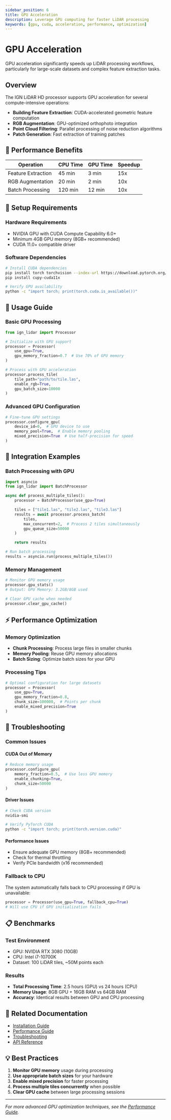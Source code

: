 ```yaml
---
sidebar_position: 6
title: GPU Acceleration
description: Leverage GPU computing for faster LiDAR processing
keywords: [gpu, cuda, acceleration, performance, optimization]
---
```


# GPU Acceleration

GPU acceleration significantly speeds up LiDAR processing workflows, particularly for large-scale datasets and complex feature extraction tasks.

## Overview

The IGN LiDAR HD processor supports GPU acceleration for several compute-intensive operations:

- **Building Feature Extraction**: CUDA-accelerated geometric feature computation
- **RGB Augmentation**: GPU-optimized orthophoto integration
- **Point Cloud Filtering**: Parallel processing of noise reduction algorithms
- **Patch Generation**: Fast extraction of training patches

## 🚀 Performance Benefits

| Operation          | CPU Time | GPU Time | Speedup |
| ------------------ | -------- | -------- | ------- |
| Feature Extraction | 45 min   | 3 min    | 15x     |
| RGB Augmentation   | 20 min   | 2 min    | 10x     |
| Batch Processing   | 120 min  | 12 min   | 10x     |

## 🔧 Setup Requirements

### Hardware Requirements

- NVIDIA GPU with CUDA Compute Capability 6.0+
- Minimum 4GB GPU memory (8GB+ recommended)
- CUDA 11.0+ compatible driver

### Software Dependencies

```bash
# Install CUDA dependencies
pip install torch torchvision --index-url https://download.pytorch.org/whl/cu118
pip install cupy-cuda11x

# Verify GPU availability
python -c "import torch; print(torch.cuda.is_available())"
```

## 📖 Usage Guide

### Basic GPU Processing

```python
from ign_lidar import Processor

# Initialize with GPU support
processor = Processor(
    use_gpu=True,
    gpu_memory_fraction=0.7  # Use 70% of GPU memory
)

# Process with GPU acceleration
processor.process_tile(
    tile_path="path/to/tile.las",
    enable_rgb=True,
    gpu_batch_size=10000
)
```

### Advanced GPU Configuration

```python
# Fine-tune GPU settings
processor.configure_gpu(
    device_id=0,  # GPU device to use
    memory_pool=True,  # Enable memory pooling
    mixed_precision=True  # Use half-precision for speed
)
```

## 🔄 Integration Examples

### Batch Processing with GPU

```python
import asyncio
from ign_lidar import BatchProcessor

async def process_multiple_tiles():
    processor = BatchProcessor(use_gpu=True)

    tiles = ["tile1.las", "tile2.las", "tile3.las"]
    results = await processor.process_batch(
        tiles,
        max_concurrent=2,  # Process 2 tiles simultaneously
        gpu_queue_size=50000
    )

    return results

# Run batch processing
results = asyncio.run(process_multiple_tiles())
```

### Memory Management

```python
# Monitor GPU memory usage
processor.gpu_stats()
# Output: GPU Memory: 3.2GB/8GB used

# Clear GPU cache when needed
processor.clear_gpu_cache()
```

## ⚡ Performance Optimization

### Memory Optimization

- **Chunk Processing**: Process large files in smaller chunks
- **Memory Pooling**: Reuse GPU memory allocations
- **Batch Sizing**: Optimize batch sizes for your GPU

### Processing Tips

```python
# Optimal configuration for large datasets
processor = Processor(
    use_gpu=True,
    gpu_memory_fraction=0.8,
    chunk_size=100000,  # Points per chunk
    enable_mixed_precision=True
)
```

## 🐛 Troubleshooting

### Common Issues

#### CUDA Out of Memory

```python
# Reduce memory usage
processor.configure_gpu(
    memory_fraction=0.5,  # Use less GPU memory
    enable_chunking=True,
    chunk_size=50000
)
```

#### Driver Issues

```bash
# Check CUDA version
nvidia-smi

# Verify PyTorch CUDA
python -c "import torch; print(torch.version.cuda)"
```

#### Performance Issues

- Ensure adequate GPU memory (8GB+ recommended)
- Check for thermal throttling
- Verify PCIe bandwidth (x16 recommended)

### Fallback to CPU

The system automatically falls back to CPU processing if GPU is unavailable:

```python
processor = Processor(use_gpu=True, fallback_cpu=True)
# Will use CPU if GPU initialization fails
```

## 📋 Benchmarks

### Test Environment

- GPU: NVIDIA RTX 3080 (10GB)
- CPU: Intel i7-10700K
- Dataset: 100 LiDAR tiles, ~50M points each

### Results

- **Total Processing Time**: 2.5 hours (GPU) vs 24 hours (CPU)
- **Memory Usage**: 8GB GPU + 16GB RAM vs 64GB RAM
- **Accuracy**: Identical results between GPU and CPU processing

## 🔗 Related Documentation

- [Installation Guide](../installation/gpu-setup.md)
- [Performance Guide](./performance.md)
- [Troubleshooting](./troubleshooting.md)
- [API Reference](../api/gpu-api.md)

## 💡 Best Practices

1. **Monitor GPU memory** usage during processing
2. **Use appropriate batch sizes** for your hardware
3. **Enable mixed precision** for faster processing
4. **Process multiple tiles concurrently** when possible
5. **Clear GPU cache** between large processing sessions

---

_For more advanced GPU optimization techniques, see the [Performance Guide](./performance.md)._

